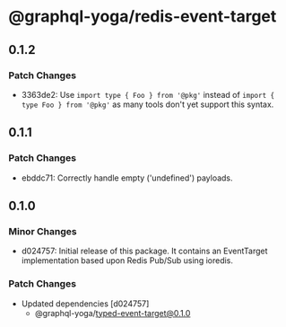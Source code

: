 # @graphql-yoga/redis-event-target

## 0.1.2

### Patch Changes

- 3363de2: Use `import type { Foo } from '@pkg'` instead of `import { type Foo } from '@pkg'` as many tools don't yet support this syntax.

## 0.1.1

### Patch Changes

- ebddc71: Correctly handle empty ('undefined') payloads.

## 0.1.0

### Minor Changes

- d024757: Initial release of this package. It contains an EventTarget implementation based upon Redis Pub/Sub using ioredis.

### Patch Changes

- Updated dependencies [d024757]
  - @graphql-yoga/typed-event-target@0.1.0
